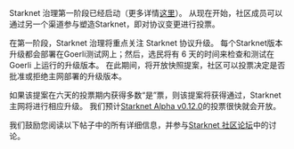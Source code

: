 Starknet 治理第一阶段已经启动（更多详情[这里](https://www.starknet.io/en/posts/governance/starknets-governance-first-phase)）。 从现在开始，社区成员可以通过另一个渠道参与塑造Starknet，即对协议变更进行投票。

在第一阶段，Starknet 治理将重点关注 Starknet 协议升级。 每个Starknet版本升级都会部署在Goerli测试网上；然后，选民将有 6 天的时间来检查和测试在 Goerli 上运行的升级版本。 在此期间，将开放快照提案，社区可以投票决定是否批准或拒绝主网部署的升级版本。

如果该提案在六天的投票期内获得多数“是”票，则该提案将获得通过，Starknet 主网将进行相应升级。 我们预计[Starknet Alpha v0.12.0](https://docs.starknet.io/documentation/starknet_versions/upcoming_versions/#what_to_expect)的投票很快就会开放。

我们鼓励您阅读以下帖子中的所有详细信息，并参与[Starknet 社区论坛](https://community.starknet.io/)中的讨论。